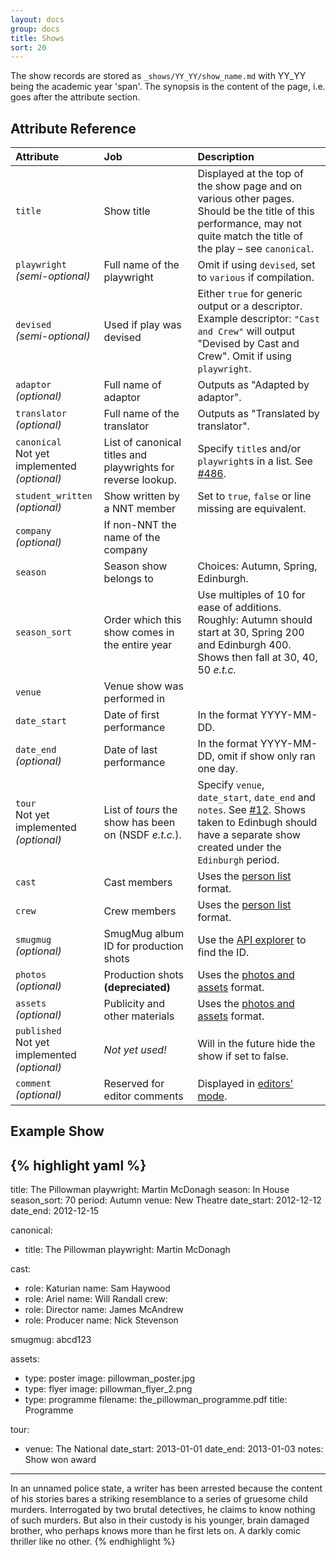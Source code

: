 ```yaml
---
layout: docs
group: docs
title: Shows
sort: 20
---
```


The show records are stored as `_shows/YY_YY/show_name.md` with YY_YY being the academic year 'span'. The synopsis is the content of the page, i.e. goes after the attribute section.

## <i class="fa fa-tags"></i> Attribute Reference

| Attribute | Job | Description |
|:-|:-|:-|
| `title` | Show title | Displayed at the top of the show page and on various other pages. Should be the title of this performance, may not quite match the title of the play – see `canonical`. |
| `playwright`<br />*(semi-optional)* | Full name of the playwright | Omit if using `devised`, set to `various` if compilation. |
| `devised`<br />*(semi-optional)* | Used if play was devised | Either `true` for generic output or a descriptor. Example descriptor: `"Cast and Crew"` will output "Devised by Cast and Crew". Omit if using `playwright`. |
| `adaptor`<br />*(optional)* | Full name of adaptor | Outputs as "Adapted by adaptor". |
| `translator`<br />*(optional)* | Full name of the translator | Outputs as "Translated by translator". |
| `canonical`<br>Not yet implemented<br />*(optional)* | List of canonical titles and playwrights for reverse lookup. | Specify `title`s and/or `playwright`s in a list. See [#486](https://github.com/newtheatre/history-project/issues/486). |
| `student_written`<br />*(optional)* | Show written by a NNT member | Set to `true`, `false` or line missing are equivalent. |
| `company`<br />*(optional)* | If non-NNT the name of the company |  |
| `season` | Season show belongs to | Choices: Autumn, Spring, Edinburgh. |
| `season_sort` | Order which this show comes in the entire year | Use multiples of 10 for ease of additions.<br />Roughly: Autumn should start at 30, Spring 200 and Edinburgh 400. Shows then fall at 30, 40, 50 *e.t.c.* |
| `venue` | Venue show was performed in |  |
| `date_start` | Date of first performance | In the format YYYY-MM-DD. |
| `date_end`<br />*(optional)* | Date of last performance | In the format YYYY-MM-DD, omit if show only ran one day. |
| `tour`<br>Not yet implemented<br />*(optional)* | List of *tours* the show has been on (NSDF *e.t.c.*). | Specify `venue`, `date_start`, `date_end` and `notes`. See [#12](https://github.com/newtheatre/history-project/issues/12). Shows taken to Edinbugh should have a separate show created under the `Edinburgh` period. |
| `cast` | Cast members | Uses the [person list](/docs/person_list) format. |
| `crew` | Crew members | Uses the [person list](/docs/person_list) format. |
| `smugmug`<br />*(optional)* | SmugMug album ID for production shots | Use the [API explorer](https://www.smugmug.com/api/v2/user/newtheatre!albums?count=5000) to find the ID. |
| `photos`<br />*(optional)* | Production shots **(depreciated)** | Uses the [photos and assets](/docs/photos_and_assets) format. |
| `assets`<br />*(optional)* | Publicity and other materials | Uses the [photos and assets](/docs/photos_and_assets) format. |
| `published`<br>Not yet implemented<br />*(optional)* | *Not yet used!* | Will in the future hide the show if set to false. |
| `comment`<br />*(optional)* | Reserved for editor comments | Displayed in [editors' mode](/docs/#super-secret-editors-mode). |


## <i class="octicon octicon-code"></i> Example Show

{% highlight yaml %}
---
title: The Pillowman
playwright: Martin McDonagh
season: In House
season_sort: 70
period: Autumn
venue: New Theatre
date_start: 2012-12-12
date_end: 2012-12-15

canonical:
- title: The Pillowman
  playwright: Martin McDonagh

cast:
  - role: Katurian
    name: Sam Haywood
  - role: Ariel
    name: Will Randall
crew:
  - role: Director
    name: James McAndrew
  - role: Producer
    name: Nick Stevenson

smugmug: abcd123

assets:
  - type: poster
    image: pillowman_poster.jpg
  - type: flyer
    image: pillowman_flyer_2.png
  - type: programme
    filename: the_pillowman_programme.pdf
    title: Programme

tour:
  - venue: The National
    date_start: 2013-01-01
    date_end: 2013-01-03
    notes: Show won award
---

In an unnamed police state, a writer has been arrested because the content of his stories bares a striking resemblance to a series of gruesome child murders. Interrogated by two brutal detectives, he claims to know nothing of such murders. But also in their custody is his younger, brain damaged brother, who perhaps knows more than he first lets on. A darkly comic thriller like no other.
{% endhighlight %}

